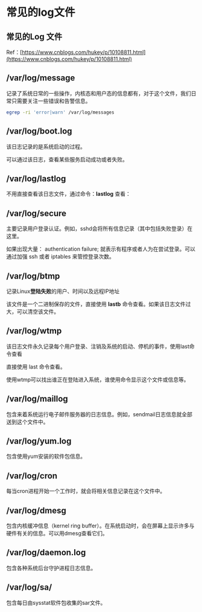 # 常见的log文件

## 常见的Log 文件

Ref：[https://www.cnblogs.com/hukey/p/10108811.html](https://www.cnblogs.com/hukey/p/10108811.html)

## /var/log/message

记录了系统日常的一些操作，内核态和用户态的信息都有，对于这个文件，我们日常只需要关注一些错误和告警信息。

```bash
egrep -ri 'error|warn' /var/log/messages
```

## /var/log/boot.log

该日志记录的是系统启动的过程。

可以通过该日志，查看某些服务启动成功或者失败。

## /var/log/lastlog

不用直接查看该日志文件，通过命令：**lastlog** 查看：

## /var/log/secure

主要记录用户登录认证。例如，sshd会将所有信息记录（其中包括失败登录）在这里。

如果出现大量： authentication failure; 就表示有程序或者人为在尝试登录。可以通过加强 ssh 或者 iptables 来管控登录次数。

## /var/log/btmp

记录Linux**登陆失败**的用户、时间以及远程IP地址

该文件是一个二进制保存的文件，直接使用 **lastb** 命令查看。如果该日志文件过大，可以清空该文件。

## /var/log/wtmp

该日志文件永久记录每个用户登录、注销及系统的启动、停机的事件，使用last命令查看

直接使用 last 命令查看。

使用wtmp可以找出谁正在登陆进入系统，谁使用命令显示这个文件或信息等。

## /var/log/maillog

包含来着系统运行电子邮件服务器的日志信息。例如，sendmail日志信息就全部送到这个文件中。

## /var/log/yum.log

包含使用yum安装的软件包信息。

## /var/log/cron

每当cron进程开始一个工作时，就会将相关信息记录在这个文件中。

## /var/log/dmesg

包含内核缓冲信息（kernel ring buffer）。在系统启动时，会在屏幕上显示许多与硬件有关的信息。可以用dmesg查看它们。

## /var/log/daemon.log

包含各种系统后台守护进程日志信息。

## /var/log/sa/

包含每日由sysstat软件包收集的sar文件。

